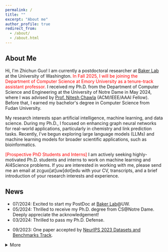 ```yaml
---
permalink: /
title: ""
excerpt: "About me"
author_profile: true
redirect_from: 
  - /about/
  - /about.html
---
```

## **About Me**
Hi, I'm Zhichun Guo! I am currently a postdoctoral researcher at [Baker Lab](https://www.bakerlab.org/) at the University of Washington. <span style="color:red">In Fall 2025, I will be joining the Department of Computer Science at Emory University as a tenure-track assistant professor. </span> I received my Ph.D. from the Department of Computer Science and Engineering at the University of Notre Dame in May 2024, where I was advised by [Prof. Nitesh Chawla](https://niteshchawla.nd.edu/) (ACM/IEEE/AAAI Fellow). Before that, I earned my bachelor's degree in Computer Science from Fudan University.

My research interests span artificial intelligence, machine learning, and data science. During my Ph.D., I focused on enhancing graph neural networks for real-world applications, particularly in chemistry and link prediction tasks. Recently, I've begun exploring large language models (LLMs) and machine learning models for broader scientific applications, such as bioinformatics.

<span style="color:red">[Prospective PhD Students and Interns]</span> I am actively seeking highly-motivated Ph.D. students and interns to work on machine learning and AI4Science problems. If you are interested in working with me, please send me an email at zcguo[at]uw[dot]edu with your CV, transcripts, and a brief introduction of your research interests and experience.


## **News**
- 07/2024: Excited to start my PostDoc at [Baker Lab](https://www.bakerlab.org/)@UW.
- 05/2024: Thrilled to receive my Ph.D. degree from CS@Notre Dame. Deeply appreciate the acknowledgement!
- 03/2024: Thrilled to pass my Ph.D. Defense.
<!-- - 03/2024: Delighted to give an invited talk at CS@Emory University.
- 03/2024: Delighted to give an invited talk at CS@Michigan State University.
- 02/2024: Delighted to give an invited talk at CS@UT Dallas.
- 02/2024: Delighted to give an invited [talk](https://website.cs.vt.edu/research/Seminars/Zhichun_Guo.html) at CS@Virginia Tech.
- 02/2024: Delighted to give an invited talk at CS@Florida State University.
- 02/2024: Delighted to give an invited talk at CS@University of Houston. -->
- 09/2023: One paper accepted by [NeurIPS 2023 Datasets and Benchmarks Track](https://nips.cc/Conferences/2023/CallForDatasetsBenchmarks).  
<details>
<summary>More</summary>
<ul>  
<li> 06/2023: Thrilled to be back at <a href="https://research.snap.com/">Snap Inc.</a> for a summer internship.</li>  
<li> 04/2023: One paper accepted by <a href="https://icml.cc/">ICML 2023</a>, on knowledge distillation for link prediction. See you in Hawaii!</li>
<li> 04/2023: One paper accepted by <a href="https://ijcai-23.org/">IJCAI 2023</a> Survey Track, on graph-based molecular representation learning. See you in Macao!</li>
<li> 03/2023: One paper accepted by <a href="https://www.rsc.org/">Chemical Science</a>.</li> 
<li> 01/2023: Two papers accepted by <a href="https://iclr.cc/">ICLR'23</a>.</li> 
<li> 12/2022: Thrilled to receive <a href="https://research.snap.com/fellowships.html">[Snap Research Fellowship]</a>. Thanks, Snap!</li>
<li> 11/2022: Two papers accepted by <a href="https://logconference.org/">LoG'22</a>. </li>
<li> 11/2022: One paper accepted by <a href="https://aaai.org/Conferences/AAAI-23/">AAAI'23</a>. See you in Washington DC! </li>   
<li> 08/2022: Thrilled to receive <a href="https://ieeevis.org/year/2022/info/inclusion-and-diversity/diversity-scholarship">IEEE VIS Inclusivity & Diversity Scholarship</a>! Thanks VIS!</li> 
<li> 06/2022: Thrilled to start my summer internship at <a href="https://research.snap.com/">Snap Inc.</a>. </li>
</ul>
</details>

<!-- - 06/2023: Thrilled to receive [IJCAI-23 Travel Grant](https://ijcai-23.org/ijcai-aij-2023-travel-and-accessibility-grant-program/). Thanks, IJCAI! 
- 12/2022: Thrilled to receive [AAAI-23 Student Scholarship](https://aaai.org/Conferences/AAAI-23/student-scholar-and-volunteer-program/). Thanks, AAAI!  
- 08/2022: One paper accepted by [CIKM'22](https://www.cikm2022.org/).  -->